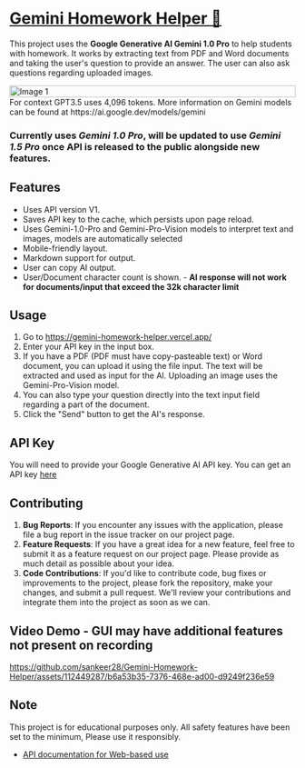 # [Gemini Homework Helper 📝](https://gemini-homework-helper.vercel.app/)
This project uses the **Google Generative AI Gemini 1.0 Pro** to help students with homework. It works by extracting text from PDF and Word documents and taking the user's question to provide an answer. The user can also ask questions regarding uploaded images.

<div style="display: flex; justify-content: center; margin: 0 auto;">
    <img src="https://github.com/sankeer28/Gemini-Homework-Helper/assets/112449287/f6ffc0af-2d3e-49e9-8cb6-fac2396954d2" alt="Image 1" style="width: 100%; max-width: 100%;">
</div>
For context GPT3.5 uses 4,096 tokens. More information on Gemini models can be found at https://ai.google.dev/models/gemini

### Currently uses *Gemini 1.0 Pro*, will be updated to use *Gemini 1.5 Pro* once API is released to the public alongside new features. 
## Features
- Uses API version V1.
- Saves API key to the cache, which persists upon page reload.
- Uses Gemini-1.0-Pro and Gemini-Pro-Vision models to interpret text and images, models are automatically selected
- Mobile-friendly layout.
- Markdown support for output.
- User can copy AI output.
- User/Document character count is shown. - **AI response will not work for documents/input that exceed the 32k character limit**

## Usage
1. Go to https://gemini-homework-helper.vercel.app/
2. Enter your API key in the input box.
3. If you have a PDF (PDF must have copy-pasteable text) or Word document, you can upload it using the file input. The text will be extracted and used as input for the AI. Uploading an image uses the Gemini-Pro-Vision model.
4. You can also type your question directly into the text input field regarding a part of the document.
5. Click the "Send" button to get the AI's response.

## API Key
You will need to provide your Google Generative AI API key. You can get an API key [here](https://aistudio.google.com/app/apikey)


## Contributing
1. **Bug Reports**: If you encounter any issues with the application, please file a bug report in the issue tracker on our project page.
2. **Feature Requests**: If you have a great idea for a new feature, feel free to submit it as a feature request on our project page. Please provide as much detail as possible about your idea.
3. **Code Contributions**: If you'd like to contribute code, bug fixes or improvements to the project, please fork the repository, make your changes, and submit a pull request. We'll review your contributions and integrate them into the project as soon as we can.

## Video Demo - GUI may have additional features not present on recording 
https://github.com/sankeer28/Gemini-Homework-Helper/assets/112449287/b6a53b35-7376-468e-ad00-d9249f236e59

## Note
This project is for educational purposes only. All safety features have been set to the minimum, Please use it responsibly.
- [API documentation for Web-based use](https://ai.google.dev/tutorials/get_started_web)



